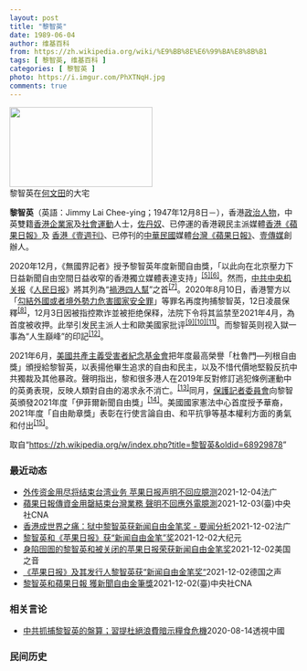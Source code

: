 ```yaml
---
layout: post
title: "黎智英"
date: 1989-06-04
author: 维基百科
from: https://zh.wikipedia.org/wiki/%E9%BB%8E%E6%99%BA%E8%8B%B1
tags: [ 黎智英, 维基百科 ]
categories: [ 黎智英 ]
photo: https://i.imgur.com/PhXTNqH.jpg
comments: true
---
```

<div class="mw-parser-output"><div id="noteTA-3146cf78" class="noteTA"><div class="noteTA-group"><div data-noteta-group-source="module" data-noteta-group="IT"></div></div><div class="noteTA-local"><div data-noteta-code="zh:巧克力; zh-tw:巧克力; zh-hk:朱古力; zh-cn:巧克力;"></div><div data-noteta-code="zh-tw:黑道; zh-hk:黑社會; zh-cn:黑社会;"></div><div data-noteta-code="zh-tw:飯店; zh-hk:酒店; zh-cn:饭店;"></div><div data-noteta-code="zh-tw:伍佛維茲; zh-hk:沃夫維茲 ;zh-cn:沃尔福威茨;"></div></div></div>

<div class="thumb tright"><div class="thumbinner" style="width:252px;"><a href="/wiki/File:Jimmy_Lai_Chee-ying_home_in_Ho_Man_Tin_20200418.png" class="image"><img alt="" src="//upload.wikimedia.org/wikipedia/commons/thumb/9/9f/Jimmy_Lai_Chee-ying_home_in_Ho_Man_Tin_20200418.png/250px-Jimmy_Lai_Chee-ying_home_in_Ho_Man_Tin_20200418.png" decoding="async" width="250" height="140" class="thumbimage" srcset="//upload.wikimedia.org/wikipedia/commons/thumb/9/9f/Jimmy_Lai_Chee-ying_home_in_Ho_Man_Tin_20200418.png/375px-Jimmy_Lai_Chee-ying_home_in_Ho_Man_Tin_20200418.png 1.5x, //upload.wikimedia.org/wikipedia/commons/thumb/9/9f/Jimmy_Lai_Chee-ying_home_in_Ho_Man_Tin_20200418.png/500px-Jimmy_Lai_Chee-ying_home_in_Ho_Man_Tin_20200418.png 2x" data-file-width="861" data-file-height="481"></a>  <div class="thumbcaption"><div class="magnify"><a href="/wiki/File:Jimmy_Lai_Chee-ying_home_in_Ho_Man_Tin_20200418.png" class="internal" title="放大"></a></div>黎智英在<a href="/wiki/%E4%BD%95%E6%96%87%E7%94%B0" title="何文田">何文田</a>的大宅</div></div></div>
<p><b>黎智英</b>（英語：<span lang="en">Jimmy Lai Chee-ying</span>；1947年12月8日<span class="useeditintro" title="Template:BLP editintro">－</span>），香港<a href="/wiki/%E6%94%BF%E6%B2%BB%E4%BA%BA%E7%89%A9" title="政治人物">政治人物</a>，中英雙籍<a href="/wiki/%E9%A6%99%E6%B8%AF" title="香港">香港</a><a href="/wiki/%E4%BC%81%E4%B8%9A%E5%AE%B6" title="企业家">企業家</a>及<a href="/wiki/%E7%A4%BE%E6%9C%83%E9%81%8B%E5%8B%95" title="社會運動">社會運動</a>人士，<a href="/wiki/%E4%BD%90%E4%B8%B9%E5%A5%B4" title="佐丹奴">佐丹奴</a>、已停運的香港親民主派媒體<a href="/wiki/%E8%98%8B%E6%9E%9C%E6%97%A5%E5%A0%B1_(%E9%A6%99%E6%B8%AF)" title="蘋果日報 (香港)">香港《蘋果日報》</a>及 <a href="/wiki/%E5%A3%B9%E9%80%B1%E5%88%8A_(%E9%A6%99%E6%B8%AF)" title="壹週刊 (香港)">香港《壹週刊》</a>、已停刊的<a href="/wiki/%E4%B8%AD%E8%8F%AF%E6%B0%91%E5%9C%8B" title="中華民國">中華民國</a>媒體<a href="/wiki/%E8%98%8B%E6%9E%9C%E6%97%A5%E5%A0%B1_(%E5%8F%B0%E7%81%A3)" title="蘋果日報 (台灣)">台灣《蘋果日報》</a>、<a href="/wiki/%E5%A3%B9%E5%82%B3%E5%AA%92" title="壹傳媒">壹傳媒</a>創辦人。
</p><p>2020年12月，《無國界記者》授予黎智英年度新聞自由獎，「以此向在北京壓力下日益新聞自由空間日益收窄的香港獨立媒體表達支持」<sup id="cite_ref-8" class="reference"><a href="#cite_note-8">[5]</a></sup><sup id="cite_ref-9" class="reference"><a href="#cite_note-9">[6]</a></sup>。然而，<a href="/wiki/%E4%B8%AD%E5%85%B1%E4%B8%AD%E5%A4%AE%E6%9C%BA%E5%85%B3%E6%8A%A5" title="中共中央机关报">中共中央机关报</a>《<a href="/wiki/%E4%BA%BA%E6%B0%91%E6%97%A5%E6%8A%A5" title="人民日报">人民日报</a>》將其列為“<a href="/wiki/%E7%A5%B8%E6%B8%AF%E5%9B%9B%E4%BA%BA%E5%B8%AE" title="祸港四人帮">禍港四人幫</a>”之首<sup id="cite_ref-王平2019_10-0" class="reference"><a href="#cite_note-王平2019-10">[7]</a></sup>。2020年8月10日，香港警方以「<a href="/wiki/%E4%B8%AD%E8%8F%AF%E4%BA%BA%E6%B0%91%E5%85%B1%E5%92%8C%E5%9C%8B%E9%A6%99%E6%B8%AF%E7%89%B9%E5%88%A5%E8%A1%8C%E6%94%BF%E5%8D%80%E7%B6%AD%E8%AD%B7%E5%9C%8B%E5%AE%B6%E5%AE%89%E5%85%A8%E6%B3%95" title="中華人民共和國香港特別行政區維護國家安全法">勾結外國或者境外勢力危害國家安全罪</a>」等罪名再度拘捕黎智英，12日凌晨保釋<sup id="cite_ref-auto_11-0" class="reference"><a href="#cite_note-auto-11">[8]</a></sup>，12月3日因被指控欺诈並被拒绝保释，法院下令将其监禁至2021年4月，為首度被收押。此举引发民主派人士和歐美國家批评<sup id="cite_ref-12" class="reference"><a href="#cite_note-12">[9]</a></sup><sup id="cite_ref-13" class="reference"><a href="#cite_note-13">[10]</a></sup><sup id="cite_ref-over100_14-0" class="reference"><a href="#cite_note-over100-14">[11]</a></sup>。而黎智英则视入獄一事為“人生巔峰”的印記<sup id="cite_ref-15" class="reference"><a href="#cite_note-15">[12]</a></sup>。
</p><p>2021年6月，<a href="/wiki/%E5%85%B1%E7%94%A2%E4%B8%BB%E7%BE%A9%E5%8F%97%E9%9B%A3%E8%80%85%E7%B4%80%E5%BF%B5%E5%9F%BA%E9%87%91%E6%9C%83" title="共產主義受難者紀念基金會">美國共產主義受害者紀念基金會</a>把年度最高榮譽「杜魯門—列根自由獎」頒授給黎智英，以表揚他畢生追求的自由和民主，以及不惜代價地堅毅反抗中共獨裁及其他暴政。聲明指出，黎和很多港人在2019年反對修訂逃犯條例運動中的英勇表現，反映人類對自由的渴求永不消亡。<sup id="cite_ref-16" class="reference"><a href="#cite_note-16">[13]</a></sup>同月，<a href="/wiki/%E4%BF%9D%E8%AD%B7%E8%A8%98%E8%80%85%E5%A7%94%E5%93%A1%E6%9C%83" title="保護記者委員會">保護記者委員會</a>向黎智英頒發2021年度「伊菲爾新聞自由獎」<sup id="cite_ref-17" class="reference"><a href="#cite_note-17">[14]</a></sup>。美國國家憲法中心首度授予華裔，2021年度「自由勛章獎」表彰在行使言論自由、和平抗爭等基本權利方面的勇氣和付出<sup id="cite_ref-18" class="reference"><a href="#cite_note-18">[15]</a></sup>。
</p>
</div><noscript><img src="//zh.wikipedia.org/wiki/Special:CentralAutoLogin/start?type=1x1" alt="" title="" width="1" height="1" style="border: none; position: absolute;"></noscript>
<div class="printfooter">取自“<a dir="ltr" href="https://zh.wikipedia.org/w/index.php?title=黎智英&amp;oldid=68929878">https://zh.wikipedia.org/w/index.php?title=黎智英&amp;oldid=68929878</a>”</div><div id="recent-news"><h3>最近动态</h3><ul><li><a href="https://nodebe4.github.io/waimei/2021-12-04/%E5%A4%96%E4%BC%A0%E8%B5%84%E9%87%91%E7%94%A8%E5%B0%BD%E5%B0%86%E7%BB%93%E6%9D%9F%E5%8F%B0%E6%B9%BE%E4%B8%9A%E5%8A%A1-%E8%8B%B9%E6%9E%9C%E6%97%A5%E6%8A%A5%E5%A3%B0%E6%98%8E%E4%B8%8D%E5%9B%9E%E5%BA%94%E8%87%86%E6%B5%8B" title="外传资金用尽将结束台湾业务 苹果日报声明不回应臆测—— 04/12/2021 - 09:38 Array 彭博社引述知情人士报导，黎智英旗下的壹传媒（Next Digital）将在本月结束台湾《...">外传资金用尽将结束台湾业务 苹果日报声明不回应臆测</a><time>2021-12-04</time><a class="tag">法广</a></li>
<li><a href="https://nodebe4.github.io/waimei/2021-12-03/%E8%98%8B%E6%9E%9C%E6%97%A5%E5%A0%B1%E5%82%B3%E8%B3%87%E9%87%91%E7%94%A8%E7%BD%84%E7%B5%90%E6%9D%9F%E5%8F%B0%E7%81%A3%E6%A5%AD%E5%8B%99-%E8%81%B2%E6%98%8E%E4%B8%8D%E5%9B%9E%E6%87%89%E5%A4%96%E9%9B%BB%E8%87%86%E6%B8%AC" title="蘋果日報傳資金用罄結束台灣業務 聲明不回應外電臆測—— 彭博報導，「蘋果日報」創辦人黎智英旗下的壹傳媒將在本月結束台灣業務，台灣「蘋果新聞網」對此表示「沒有回應」。圖為蘋果日報位於內湖的辦公大樓...">蘋果日報傳資金用罄結束台灣業務 聲明不回應外電臆測</a><time>2021-12-03</time><a class="tag">(臺)中央社CNA</a></li>
<li><a href="https://nodebe4.github.io/waimei/2021-12-02/%E9%A6%99%E6%B8%AF%E6%88%90%E4%B8%96%E7%95%8C%E4%B9%8B%E7%97%9B-%E7%8B%B1%E4%B8%AD%E9%BB%8E%E6%99%BA%E8%8B%B1%E8%8E%B7%E6%96%B0%E9%97%BB%E8%87%AA%E7%94%B1%E9%87%91%E7%AC%94%E5%A5%96-%E8%A6%81%E9%97%BB%E5%88%86%E6%9E%90" title="香港成世界之痛：狱中黎智英获新闻自由金笔奖 - 要闻分析—— 02/12/2021 - 20:54 Array 香港曾最受欢迎的亲民主报纸苹果日报，因被指控涉嫌违反港区国安法，遭当局冻结资产后，...">香港成世界之痛：狱中黎智英获新闻自由金笔奖 - 要闻分析</a><time>2021-12-02</time><a class="tag">法广</a></li>
<li><a href="https://nodebe4.github.io/waimei/2021-12-02/%E9%BB%8E%E6%99%BA%E8%8B%B1%E5%92%8C-%E8%8B%B9%E6%9E%9C%E6%97%A5%E6%8A%A5-%E8%8E%B7-%E6%96%B0%E9%97%BB%E8%87%AA%E7%94%B1%E9%87%91%E7%AC%94-%E5%A5%96" title="黎智英和《苹果日报》获“新闻自由金笔”奖—— 【大纪元2021年12月2日讯】世界新闻出版协会将今年的“新闻自由金笔”奖颁给香港壹传媒集团创办人黎智英及《苹果日报》从业人员，表彰他们为了捍卫新闻...">黎智英和《苹果日报》获“新闻自由金笔”奖</a><time>2021-12-02</time><a class="tag">大纪元</a></li>
<li><a href="https://nodebe4.github.io/waimei/2021-12-02/%E8%BA%AB%E9%99%B7%E5%9B%B9%E5%9C%84%E7%9A%84%E9%BB%8E%E6%99%BA%E8%8B%B1%E5%92%8C%E8%A2%AB%E5%85%B3%E9%97%AD%E7%9A%84%E8%8B%B9%E6%9E%9C%E6%97%A5%E6%8A%A5%E8%8D%A3%E8%8E%B7%E6%96%B0%E9%97%BB%E8%87%AA%E7%94%B1%E9%87%91%E7%AC%94%E5%A5%96" title="身陷囹圄的黎智英和被关闭的苹果日报荣获新闻自由金笔奖—— Thu, 02 Dec 2021 14:42:49 GMT 资料照：一名香港苹果日报员工在总部大楼的标识前手举最后一日发行的苹果日报。（...">身陷囹圄的黎智英和被关闭的苹果日报荣获新闻自由金笔奖</a><time>2021-12-02</time><a class="tag">美国之音</a></li>
<li><a href="https://nodebe4.github.io/waimei/2021-12-02/%E8%8B%B9%E6%9E%9C%E6%97%A5%E6%8A%A5-%E5%8F%8A%E5%85%B6%E5%8F%91%E8%A1%8C%E4%BA%BA%E9%BB%8E%E6%99%BA%E8%8B%B1%E8%8E%B7-%E6%96%B0%E9%97%BB%E8%87%AA%E7%94%B1%E9%87%91%E7%AC%94%E5%A5%96" title="《苹果日报》及其发行人黎智英获“新闻自由金笔奖“—— 2021-12-02T11:41:46.329Z 黎智英去年8月被逮捕，后被多次判刑 （德国之声中文网）《苹果日报》原本是香港最受欢迎的民主...">《苹果日报》及其发行人黎智英获“新闻自由金笔奖“</a><time>2021-12-02</time><a class="tag">德国之声</a></li>
<li><a href="https://nodebe4.github.io/waimei/2021-12-02/%E9%BB%8E%E6%99%BA%E8%8B%B1%E5%92%8C%E8%98%8B%E6%9E%9C%E6%97%A5%E5%A0%B1-%E7%8D%B2%E6%96%B0%E8%81%9E%E8%87%AA%E7%94%B1%E9%87%91%E7%AD%86%E7%8D%8E" title="黎智英和蘋果日報 獲新聞自由金筆獎—— （中央社香港2日綜合外電報導）世界新聞出版協會將新聞自由金筆獎頒給香港壹傳媒集團創辦人黎智英及被迫停業的香港「蘋果日報」從業人員，表彰他們為了捍衛新聞自由...">黎智英和蘋果日報 獲新聞自由金筆獎</a><time>2021-12-02</time><a class="tag">(臺)中央社CNA</a></li>
</ul></div><div id="open-opinion"><h3>相关言论</h3><ul><li><a href="https://nodebe4.github.io/opinion/2020-08-14/%E4%B8%AD%E5%85%B1%E6%8A%93%E6%8D%95%E9%BB%8E%E6%99%BA%E8%8B%B1%E7%9A%84%E7%9B%A4%E7%AE%97-%E7%BF%92%E6%8F%90%E6%9D%9C%E7%B5%95%E6%B5%AA%E8%B2%BB%E6%9A%97%E7%A4%BA%E7%B3%A7%E9%A3%9F%E5%8D%B1%E6%A9%9F/" title="透視中國">中共抓捕黎智英的盤算；習提杜絕浪費暗示糧食危機</a><time>2020-08-14</time><a class="tag">透視中國</a></li>
</ul></div><div id="mjls-record"><h3>民间历史</h3><ul></ul></div>